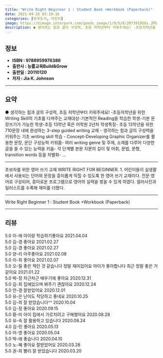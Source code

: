 ```yaml
---
title: "Write Right Beginner 1 : Student Book +Workbook (Paperback)"
date: 2021-04-26 03:19:16
categories: [외국도서, 어린이]
image: https://bimage.interpark.com/goods_image/1/9/5/8/207391958s.JPG
description: ● 생각하는 힘과 글의 구성력, 초등 저학년부터 키워주세요! -초등저학년을 위한 Writing Skill의 기초를 다져주는 교재대상-기본적인 Reading을 학습한 학생-기본 문장쓰기가 가능한 학생-초등 13학년 혹은 어학원 2년차 학생특징- 초등 13학년을 위한 710문장 내에 완성
---
```


## **정보**

- **ISBN : 9788959976386**
- **출판사 : 능률교육Build&Grow**
- **출판일 : 20110120**
- **저자 : Jia K. Johnson**

------



## **요약**

●  생각하는 힘과 글의 구성력, 초등 저학년부터 키워주세요! -초등저학년을 위한 Writing Skill의 기초를 다져주는 교재대상-기본적인 Reading을 학습한 학생-기본 문장쓰기가 가능한 학생-초등 13학년 혹은 어학원 2년차 학생특징- 초등 13학년을 위한 710문장 내에 완성하는 3-step guided writing 교재 - 생각하는 힘과 글의 구성력을 키워주는 기초 writing skill 학습 - Concept-Developing Graphic Organizer를 활용한 문장, 문단 구성능력 키워줌- 여러 writing genre 및 주제, 소재를 다루어 다양한 글을 쓸 수 있는 능력을 키움- 각 단계별 본문 지문의 길이 및 어휘, 문법, 문형, transition words 등을 차별화- ...

------

초보자를 위한 영어 쓰기 교재 WRITE RIGHT FOR BEGINNER. 1. 어린이들이 실생활에서 사용되는 단어와 문장을 흥미롭게 익힐 수 있도록 한 영어 쓰기 교재이다. 전문 영어로 구성되어, 흥미로운 프로그램으로 영어의 실력을 쌓을 수 있게 하였다. 컬러사진과 일러스트를 수록해 재미를 더했다.

------


Write Right Beginner 1 : Student Book +Workbook (Paperback) 

------


## **리뷰** 

5.0 이-애 아이랑 학습하기좋아요 2021.04.04 <br/>5.0 김-경 좋아요 2021.02.27 <br/>5.0 김-경 좋아요 2021.02.27 <br/>5.0 양-리 아주좋아요  2021.02.08 <br/>5.0 이-희 좋아요 2021.02.07 <br/>5.0 오-필 좋은 책인 것 같습니다 정말 재미있어요 아이가 좋아합니다 최근 정말 좋은 거 같아요 2021.01.22 <br/>5.0 박-정 차근차근 배우기에 좋아요 2020.12.31 <br/>5.0 김-희 집에있으며 봐주기 괜찮아요 2020.12.24 <br/>5.0 안-경 잘받았어요  2020.12.01 <br/>5.0 유-은 난이도 적당하고 좋네요 2020.10.25 <br/>5.0 김-희 잘 받았습니다^^ 2020.10.04 <br/>5.0 김-정 좋아요 2020.09.15 <br/>5.0 황-미 아이 집에서 가르치려고 구매했어요 2020.08.28 <br/>5.0 유-숙 잘 활용하고 있습니다 2020.08.24 <br/>4.0 김-민 좋아요 2020.05.13 <br/>5.0 어-영 좋아요 2020.05.04 <br/>5.0 박-애 좋습니다 2020.04.10 <br/>5.0 노-혜 좋아요 잘받았어요 2020.03.28 <br/>5.0 권-희 빨리 잘 받았습니다 2020.03.20 <br/>